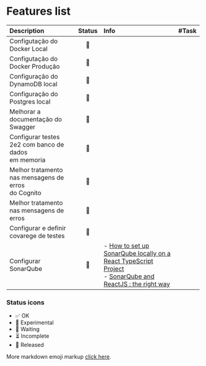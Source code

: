 # Features list

| Description                                              | Status              | Info                                                                                                                                                                                                                                                                                | #Task        |
|:---------------------------------------------------------|:--------------------|:------------------------------------------------------------------------------------------------------------------------------------------------------------------------------------------------------------------------------------------------------------------------------------| :----------- |
 | Configutação do Docker Local                             | <center>🔲</center> |||
 | Configutação do Docker Produção                          | <center>🔲</center> |||
 | Configuração do DynamoDB local                           | <center>🔲</center> |||
| Configuração do Postgres local                           | <center>🔲</center> |||
| Melhorar a documentação do Swagger                       | <center>🔲</center> |||
| Configurar testes 2e2 com banco de dados<br/>em memoria  | <center>🔲</center> |||
| Melhor tratamento nas mensagens de erros <br/>do Cognito | <center>🔲</center> |||
| Melhor tratamento nas mensagens de erros                 | <center>🔲</center> |||
| Configurar e definir covarege de testes                  | <center>🔲</center> |||
| Configurar SonarQube                                     | <center>🔲</center> |- [How to set up SonarQube locally on a React TypeScript Project](https://javascript.plainenglish.io/how-to-set-up-sonarqube-locally-on-a-react-typescript-project-ec02cd8e2626) <br/> - [SonarQube and ReactJS : the right way](https://sylvainleroy.medium.com/sonarqube-and-reactjs-the-right-way-5979d02c080d) ||

### Status icons
- ✅ OK
- 🔬 Experimental
- 🔲 Waiting
- ⏳ Incomplete
- 🚀 Released

More markdown emoji markup [click here](https://gist.github.com/rxaviers/7360908).
